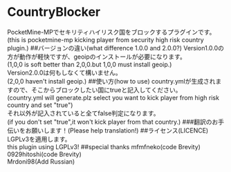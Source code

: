 # CountryBlocker
PocketMine-MPでセキリティハイリスク国をブロックするプラグインです。<br>
(this is pocketmine-mp kicking player from security high risk country plugin.)
##バージョンの違い(what difference 1.0.0 and 2.0.0?)
Version1.0.0の方が動作が軽快ですが、geoipのインストールが必要になります。<br>
(1,0,0 is soft better than 2,0,0.but 1,0,0 must install geoip.)<br>
Version2.0.0は何もしなくて構いません。<br>
(2,0,0 haven't install geoip.)
##使い方(how to use)
country.ymlが生成されますので、そこからブロックしたい国にtrueと記入してください。<br>
(country.yml will generate.plz select you want to kick player from high risk country and set "true")<br>
それ以外が記入されていると全てfalse判定になります。<br>
(if you don't set "true",it won't kick player from that country.)
###翻訳のお手伝いをお願いします！(Please help translation!)
##ライセンス(LICENCE)
LGPLv3を適用します。<br>
this plugin using LGPLv3!
##special thanks
mfmfneko(code Brevity)<br>
0929hitoshi(code Brevity)<br>
Mrdoni98(Add Russian)<br>
